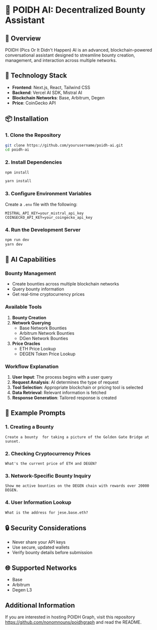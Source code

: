# 🚀 POIDH AI: Decentralized Bounty Assistant

## 🌟 Overview
POIDH (Pics Or It Didn't Happen) AI is an advanced, blockchain-powered conversational assistant designed to streamline bounty creation, management, and interaction across multiple networks.

## 🔧 Technology Stack
- **Frontend**: Next.js, React, Tailwind CSS
- **Backend**: Vercel AI SDK, Mistral AI
- **Blockchain Networks**: Base, Arbitrum, Degen
- **Price**: CoinGecko API


## 📦 Installation

### 1. Clone the Repository
```bash
git clone https://github.com/yourusername/poidh-ai.git
cd poidh-ai
```

### 2. Install Dependencies
```bash
npm install

yarn install
```

### 3. Configure Environment Variables
Create a `.env` file with the following:
```
MISTRAL_API_KEY=your_mistral_api_key
COINGECKO_API_KEY=your_coingecko_api_key
```

### 4. Run the Development Server
```bash
npm run dev
yarn dev
```

## 🤖 AI Capabilities

### Bounty Management
- Create bounties across multiple blockchain networks
- Query bounty information
- Get real-time cryptocurrency prices

### Available Tools
1. **Bounty Creation**
2. **Network Querying**
   - Base Network Bounties
   - Arbitrum Network Bounties
   - DGen Network Bounties
3. **Price Oracles**
   - ETH Price Lookup
   - DEGEN Token Price Lookup



### Workflow Explanation
1. **User Input**: The process begins with a user query
2. **Request Analysis**: AI determines the type of request
3. **Tool Selection**: Appropriate blockchain or pricing tool is selected
4. **Data Retrieval**: Relevant information is fetched
5. **Response Generation**: Tailored response is created

## 🎯 Example Prompts

### 1. Creating a Bounty
```
Create a bounty  for taking a picture of the Golden Gate Bridge at sunset. 
```

### 2. Checking Cryptocurrency Prices
```
What's the current price of ETH and DEGEN?
```

### 3. Network-Specific Bounty Inquiry
```
Show me active bounties on the DEGEN chain with rewards over 20000 DEGEN.
```

### 4. User Information Lookup
```
What is the address for jese.base.eth?
```

## 🔒 Security Considerations
- Never share your API keys
- Use secure, updated wallets
- Verify bounty details before submission

## 🌐 Supported Networks
- Base
- Arbitrum
- Degen L3


## Additional Information
If you are interested in hosting POIDH Graph, visit this repository https://github.com/nonomnouns/poidhgraph and read the README.


